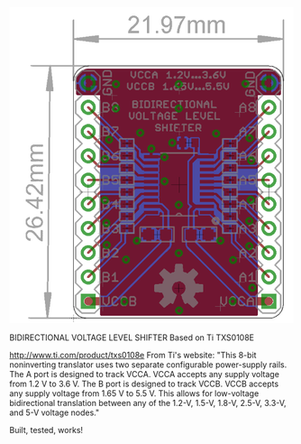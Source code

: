 ![layout preview](https://github.com/rfsparkling/BDVLS_TI_TXS0108E/blob/master/BDVLS_0V1_preview.png)

BIDIRECTIONAL VOLTAGE LEVEL SHIFTER
Based on Ti TXS0108E

http://www.ti.com/product/txs0108e
From Ti's website: 
"This 8-bit noninverting translator uses two separate configurable power-supply rails. The A port is designed to track VCCA. VCCA accepts any supply voltage from 1.2 V to 3.6 V. The B port is designed to track VCCB. VCCB accepts any supply voltage from 1.65 V to 5.5 V. This allows for low-voltage bidirectional translation between any of the 1.2-V, 1.5-V, 1.8-V, 2.5-V, 3.3-V, and 5-V voltage nodes."

Built, tested, works!
